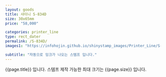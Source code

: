 ```yaml
---
layout: goods
title: 샤이니 S-834D
size: 30x65mm
price: "58,000"

categories: printer_line
type: rect_dater
permalink: /S-834D/
images1: "https://infohojin.github.io/shinystamp_images/Printer_Line/S-834D/S-834D_1.jpg"

subtitle: "자동으로 잉크가 나오는 스템프 입니다."
---
```


{{page.title}} 입니다. 스템프 제작 가능한 최대 크기는 {{page.size}} 입니다. 